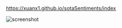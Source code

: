 https://xuanx1.github.io/sotaSentiments/index

![screenshot](https://github.com/user-attachments/assets/3f905561-aaeb-4adf-bcfd-c28985a66e88)
